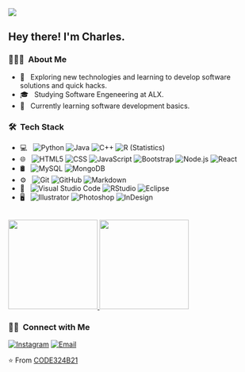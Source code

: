 <img src="https://user-images.githubusercontent.com/48678280/88862734-4903af80-d201-11ea-968b-9c939d88a37c.gif">

<h2> Hey there! I'm Charles.</h2>

<h3> 👨🏻‍💻 &nbsp;About Me </h3>

- 🤔 &nbsp; Exploring new technologies and learning to develop software solutions and quick hacks.
- 🎓 &nbsp; Studying Software Engeneering at ALX.
- 🌱 &nbsp; Currently learning software development basics.

<h3> 🛠 &nbsp;Tech Stack</h3>

- 💻 &nbsp;
  ![Python](https://img.shields.io/badge/-Python-333333?style=flat&logo=python)
  ![Java](https://img.shields.io/badge/-Java-333333?style=flat&logo=Java&logoColor=007396)
  ![C++](https://img.shields.io/badge/-C++-333333?style=flat&logo=C%2B%2B&logoColor=00599C)
  ![R (Statistics)](https://img.shields.io/badge/-R-333333?style=flat&logo=R&logoColor=276DC3)
- 🌐 &nbsp;
  ![HTML5](https://img.shields.io/badge/-HTML5-333333?style=flat&logo=HTML5)
  ![CSS](https://img.shields.io/badge/-CSS-333333?style=flat&logo=CSS3&logoColor=1572B6)
  ![JavaScript](https://img.shields.io/badge/-JavaScript-333333?style=flat&logo=javascript)
  ![Bootstrap](https://img.shields.io/badge/-Bootstrap-333333?style=flat&logo=bootstrap&logoColor=563D7C)
  ![Node.js](https://img.shields.io/badge/-Node.js-333333?style=flat&logo=node.js)
  ![React](https://img.shields.io/badge/-React-333333?style=flat&logo=react)
- 🛢 &nbsp;
  ![MySQL](https://img.shields.io/badge/-MySQL-333333?style=flat&logo=mysql)
  ![MongoDB](https://img.shields.io/badge/-MongoDB-333333?style=flat&logo=mongodb)
- ⚙️ &nbsp;
  ![Git](https://img.shields.io/badge/-Git-333333?style=flat&logo=git)
  ![GitHub](https://img.shields.io/badge/-GitHub-333333?style=flat&logo=github)
  ![Markdown](https://img.shields.io/badge/-Markdown-333333?style=flat&logo=markdown)
- 🔧 &nbsp;
  ![Visual Studio Code](https://img.shields.io/badge/-Visual%20Studio%20Code-333333?style=flat&logo=visual-studio-code&logoColor=007ACC)
  ![RStudio](https://img.shields.io/badge/-RStudio-333333?style=flat&logo=rstudio)
  ![Eclipse](https://img.shields.io/badge/-Eclipse-333333?style=flat&logo=eclipse-ide&logoColor=2C2255)
- 🖥 &nbsp;
  ![Illustrator](https://img.shields.io/badge/-Illustrator-333333?style=flat&logo=adobe-illustrator)
  ![Photoshop](https://img.shields.io/badge/-Photoshop-333333?style=flat&logo=adobe-photoshop)
  ![InDesign](https://img.shields.io/badge/-InDesign-333333?style=flat&logo=adobe-indesign)

<br/>

<a href="https://github.com/CODE324B21">
  <img height="180em" src="https://github-readme-stats.vercel.app/api?username=CODE324B21&theme=buefy&show_icons=true" />
  <img height="180em" src="https://github-readme-stats.vercel.app/api/top-langs/?username=CODE324B21&theme=buefy&layout=compact" />
</a>

<br/>

<h3> 🤝🏻 &nbsp;Connect with Me </h3>

<p align="left">
  <a href="https://www.instagram.com/_lyrical_ke/"><img alt="Instagram" src="https://img.shields.io/badge/Instagram-blue?style=flat-square&logo=instagram"></a>
  <a href="karanjacharles383@gmail.com"><img alt="Email" src="https://img.shields.io/badge/Email-blue?style=flat-square&logo=gmail"></a>
</p>

⭐️ From [CODE324B21](https://github.com/CODE324B21)
